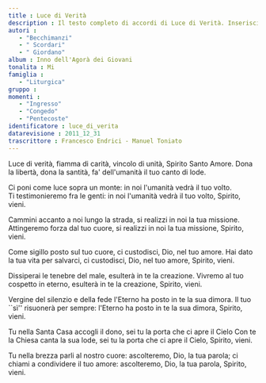 ```yaml
--- 
title : Luce di Verità
description : Il testo completo di accordi di Luce di Verità. Inseriscila nel tuo canzoniere!
autori : 
   - "Becchimanzi"
   - " Scordari"
   - " Giordano"
album : Inno dell'Agorà dei Giovani
tonalita : Mi
famiglia : 
   - "Liturgica"
gruppo : 
momenti : 
   - "Ingresso"
   - "Congedo"
   - "Pentecoste"
identificatore : luce_di_verita
datarevisione : 2011_12_31
trascrittore : Francesco Endrici - Manuel Toniato
--- 
```




Luce di verità, fiamma di carità,
vincolo di unità, Spirito Santo Amore.
Dona la libertà, dona la santità,
fa' dell'umanità il tuo canto di lode.


 Ci poni come luce sopra un monte:
 in noi l'umanità vedrà il tuo volto.  
 Ti testimonieremo fra le genti:
 in noi l'umanità vedrà il tuo volto, Spirito, vieni.


Cammini accanto a noi lungo la strada,
si realizzi in noi la tua missione.
Attingeremo forza dal tuo cuore,
si realizzi in noi la tua missione, Spirito, vieni.


Come sigillo posto sul tuo cuore,
ci custodisci, Dio, nel tuo amore.
Hai dato la tua vita per salvarci,
ci custodisci, Dio, nel tuo amore, Spirito, vieni.


Dissiperai le tenebre del male,
esulterà in te la creazione.
Vivremo al tuo cospetto in eterno,
esulterà in te la creazione, Spirito, vieni.


Vergine del silenzio e della fede
l'Eterno ha posto in te la sua dimora.
Il tuo ``sì'' risuonerà per sempre:
l'Eterno ha posto in te la sua dimora, Spirito, vieni.


Tu nella Santa Casa accogli il dono,
sei tu la porta che ci apre il Cielo
Con te la Chiesa canta la sua lode,
sei tu la porta che ci apre il Cielo, Spirito, vieni.


Tu nella brezza parli al nostro cuore:
ascolteremo, Dio, la tua parola;
ci chiami a condividere il tuo amore:
ascolteremo, Dio, la tua parola, Spirito, vieni.


